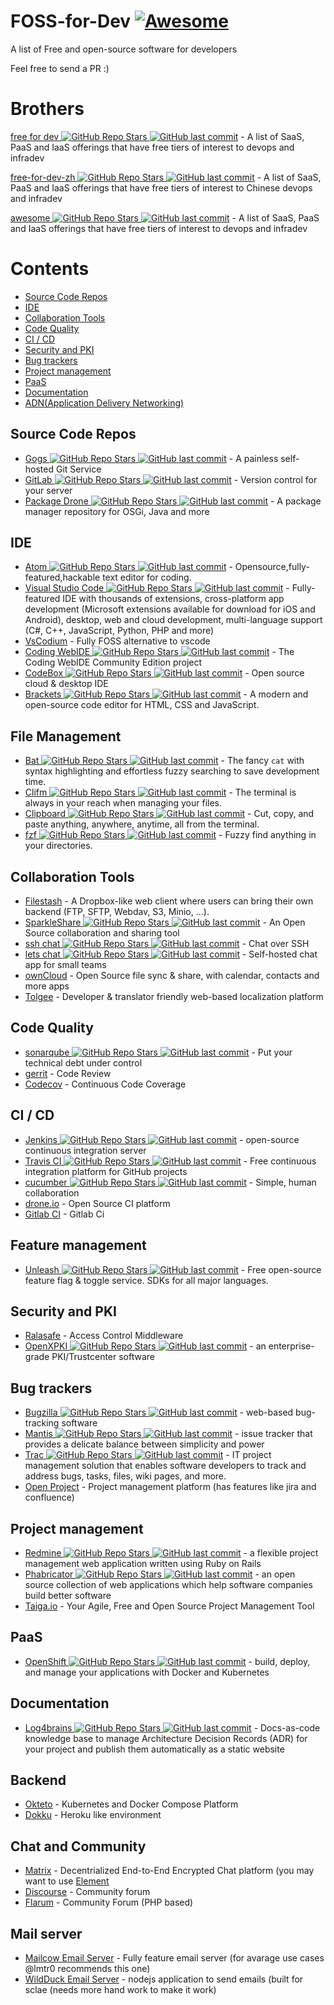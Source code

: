 # FOSS-for-Dev  [![Awesome](https://cdn.rawgit.com/sindresorhus/awesome/d7305f38d29fed78fa85652e3a63e154dd8e8829/media/badge.svg)](https://github.com/sindresorhus/awesome)
A list of Free and open-source software for developers

 
Feel free to send a PR :)
# Brothers
[free for dev ![GitHub Repo Stars](https://img.shields.io/github/stars/ripienaar/free-for-dev) ![GitHub last commit](https://img.shields.io/github/last-commit/ripienaar/free-for-dev)](https://github.com/ripienaar/free-for-dev) - A list of SaaS, PaaS and IaaS offerings that have free tiers of interest to devops and infradev

[free-for-dev-zh ![GitHub Repo Stars](https://img.shields.io/github/stars/qinghuaiorg/free-for-dev-zh) ![GitHub last commit](https://img.shields.io/github/last-commit/qinghuaiorg/free-for-dev-zh)](https://github.com/qinghuaiorg/free-for-dev-zh) - A list of SaaS, PaaS and IaaS offerings that have free tiers of interest to Chinese devops and infradev

[awesome ![GitHub Repo Stars](https://img.shields.io/github/stars/sindresorhus/awesome) ![GitHub last commit](https://img.shields.io/github/last-commit/sindresorhus/awesome)](https://github.com/sindresorhus/awesome) - A list of SaaS, PaaS and IaaS offerings that have free tiers of interest to devops and infradev


# Contents
   * [Source Code Repos](#source-code-repos)
   * [IDE](#ide)
   * [Collaboration Tools](#collaboration-tools)
   * [Code Quality](#code-quality)
   * [CI / CD](#ci--cd)
   * [Security and PKI](#security-and-pki)
   * [Bug trackers](#bug-trackers)
   * [Project management](#project-management)
   * [PaaS](#paas)
   * [Documentation](#documentation)
   * [ADN(Application Delivery Networking)](#adn)


## Source Code Repos 

 * [Gogs ![GitHub Repo Stars](https://img.shields.io/github/stars/gogits/gogs) ![GitHub last commit](https://img.shields.io/github/last-commit/gogits/gogs)](https://github.com/gogits/gogs)  - A painless self-hosted Git Service 
 * [GitLab ![GitHub Repo Stars](https://img.shields.io/github/stars/gitlabhq/gitlabhq) ![GitHub last commit](https://img.shields.io/github/last-commit/gitlabhq/gitlabhq)](https://github.com/gitlabhq/gitlabhq) - Version control for your server
 * [Package Drone ![GitHub Repo Stars](https://img.shields.io/github/stars/eclipse/packagedrone) ![GitHub last commit](https://img.shields.io/github/last-commit/eclipse/packagedrone)](https://github.com/eclipse/packagedrone) - A package manager repository for OSGi, Java and more


## IDE 
 * [Atom ![GitHub Repo Stars](https://img.shields.io/github/stars/atom/atom) ![GitHub last commit](https://img.shields.io/github/last-commit/atom/atom)](https://github.com/atom/atom) - Opensource,fully-featured,hackable text editor for coding.
 * [Visual Studio Code ![GitHub Repo Stars](https://img.shields.io/github/stars/Microsoft/vscode) ![GitHub last commit](https://img.shields.io/github/last-commit/Microsoft/vscode)](https://github.com/Microsoft/vscode) - Fully-featured IDE with thousands of extensions, cross-platform app development (Microsoft extensions available for download for iOS and Android), desktop, web and cloud development, multi-language support (C#, C++, JavaScript, Python, PHP and more)
 * [VsCodium](https://vscodium.com/) - Fully FOSS alternative to vscode
 * [Coding WebIDE ![GitHub Repo Stars](https://img.shields.io/github/stars/Coding/WebIDE) ![GitHub last commit](https://img.shields.io/github/last-commit/Coding/WebIDE)](https://github.com/Coding/WebIDE) - The Coding WebIDE Community Edition project
 * [CodeBox ![GitHub Repo Stars](https://img.shields.io/github/stars/CodeboxIDE/codebox) ![GitHub last commit](https://img.shields.io/github/last-commit/CodeboxIDE/codebox)](https://github.com/CodeboxIDE/codebox) - Open source cloud & desktop IDE
 * [Brackets ![GitHub Repo Stars](https://img.shields.io/github/stars/adobe/brackets) ![GitHub last commit](https://img.shields.io/github/last-commit/adobe/brackets)](https://github.com/adobe/brackets) -  A modern and open-source code editor for HTML, CSS and JavaScript.

## File Management
 * [Bat ![GitHub Repo Stars](https://img.shields.io/github/stars/sharkdp/bat) ![GitHub last commit](https://img.shields.io/github/last-commit/sharkdp/bat)](https://github.com/sharkdp/bat) - The fancy `cat` with syntax highlighting and effortless fuzzy searching to save development time.
 * [Clifm ![GitHub Repo Stars](https://img.shields.io/github/stars/leo-arch/clifm) ![GitHub last commit](https://img.shields.io/github/last-commit/leo-arch/clifm)](https://github.com/leo-arch/clifm) - The terminal is always in your reach when managing your files.
 * [Clipboard ![GitHub Repo Stars](https://img.shields.io/github/stars/Slackadays/Clipboard) ![GitHub last commit](https://img.shields.io/github/last-commit/Slackadays/Clipboard)](https://github.com/Slackadays/Clipboard) - Cut, copy, and paste anything, anywhere, anytime, all from the terminal.
 * [fzf ![GitHub Repo Stars](https://img.shields.io/github/stars/junegunn/fzf) ![GitHub last commit](https://img.shields.io/github/last-commit/junegunn/fzf)](https://github.com/junegunn/fzf) - Fuzzy find anything in your directories.

## Collaboration Tools

 * [Filestash](http://www.filestash.app) - A Dropbox-like web client where users can bring their own backend (FTP, SFTP, Webdav, S3, Minio, ...).
 * [SparkleShare ![GitHub Repo Stars](https://img.shields.io/github/stars/hbons/SparkleShare) ![GitHub last commit](https://img.shields.io/github/last-commit/hbons/SparkleShare)](https://github.com/hbons/SparkleShare) - An Open Source collaboration and sharing tool
 * [ssh chat ![GitHub Repo Stars](https://img.shields.io/github/stars/shazow/ssh-chat) ![GitHub last commit](https://img.shields.io/github/last-commit/shazow/ssh-chat)](https://github.com/shazow/ssh-chat) - Chat over SSH 
 * [lets chat ![GitHub Repo Stars](https://img.shields.io/github/stars/sdelements/lets-chat) ![GitHub last commit](https://img.shields.io/github/last-commit/sdelements/lets-chat)](https://github.com/sdelements/lets-chat) - Self-hosted chat app for small teams
 * [ownCloud](https://owncloud.org) - Open Source file sync & share, with calendar, contacts and more apps
 * [Tolgee](https://tolgee.io) - Developer & translator friendly web-based localization platform

## Code Quality

 * [sonarqube ![GitHub Repo Stars](https://img.shields.io/github/stars/SonarSource/sonarqube) ![GitHub last commit](https://img.shields.io/github/last-commit/SonarSource/sonarqube)](https://github.com/SonarSource/sonarqube) - Put your technical debt under control
 * [gerrit](https://gerrit.googlesource.com/) - Code Review
 * [Codecov](https://codecov.io/) - Continuous Code Coverage


## CI / CD

 * [Jenkins ![GitHub Repo Stars](https://img.shields.io/github/stars/jenkinsci/jenkins) ![GitHub last commit](https://img.shields.io/github/last-commit/jenkinsci/jenkins)](https://github.com/jenkinsci/jenkins) - open-source continuous integration server
 * [Travis CI ![GitHub Repo Stars](https://img.shields.io/github/stars/travis-ci/travis-ci) ![GitHub last commit](https://img.shields.io/github/last-commit/travis-ci/travis-ci)](https://github.com/travis-ci/travis-ci) - Free continuous integration platform for GitHub projects
 * [cucumber ![GitHub Repo Stars](https://img.shields.io/github/stars/cucumber/cucumber) ![GitHub last commit](https://img.shields.io/github/last-commit/cucumber/cucumber)](https://github.com/cucumber/cucumber) - Simple, human collaboration 
 * [drone.io](https://drone.io) - Open Source CI platform
 * [Gitlab CI](https://docs.gitlab.com/ee/ci/) - Gitlab Ci
 
## Feature management
 * [Unleash ![GitHub Repo Stars](https://img.shields.io/github/stars/Unleash/unleash) ![GitHub last commit](https://img.shields.io/github/last-commit/Unleash/unleash)](https://github.com/Unleash/unleash) - Free open-source feature flag & toggle service. SDKs for all major languages.

## Security and PKI

 * [Ralasafe](http://sourceforge.net/projects/ralasafe/) - Access Control Middleware
 * [OpenXPKI ![GitHub Repo Stars](https://img.shields.io/github/stars/openxpki/openxpki) ![GitHub last commit](https://img.shields.io/github/last-commit/openxpki/openxpki)](https://github.com/openxpki/openxpki) - an enterprise-grade PKI/Trustcenter software


## Bug trackers

* [Bugzilla ![GitHub Repo Stars](https://img.shields.io/github/stars/bugzilla/bugzilla) ![GitHub last commit](https://img.shields.io/github/last-commit/bugzilla/bugzilla)](https://github.com/bugzilla/bugzilla) - web-based bug-tracking software
* [Mantis ![GitHub Repo Stars](https://img.shields.io/github/stars/mantisbt/mantisbt) ![GitHub last commit](https://img.shields.io/github/last-commit/mantisbt/mantisbt)](https://github.com/mantisbt/mantisbt) - issue tracker that provides a delicate balance between simplicity and power
* [Trac ![GitHub Repo Stars](https://img.shields.io/github/stars/edgewall/trac) ![GitHub last commit](https://img.shields.io/github/last-commit/edgewall/trac)](https://github.com/edgewall/trac) - IT project management solution that enables software developers to track and address bugs, tasks, files, wiki pages, and more.
* [Open Project](https://www.openproject.org) - Project management platform (has features like jira and confluence)

## Project management
* [Redmine ![GitHub Repo Stars](https://img.shields.io/github/stars/redmine/redmine) ![GitHub last commit](https://img.shields.io/github/last-commit/redmine/redmine)](https://github.com/redmine/redmine) - a flexible project management web application written using Ruby on Rails
* [Phabricator ![GitHub Repo Stars](https://img.shields.io/github/stars/phacility/phabricator) ![GitHub last commit](https://img.shields.io/github/last-commit/phacility/phabricator)](https://github.com/phacility/phabricator) - an open source collection of web applications which help software companies build better software
* [Taiga.io](https://github.com/taigaio) - Your Agile, Free and Open Source Project Management Tool

## PaaS

 * [OpenShift ![GitHub Repo Stars](https://img.shields.io/github/stars/openshift/origin) ![GitHub last commit](https://img.shields.io/github/last-commit/openshift/origin)](https://github.com/openshift/origin) - build, deploy, and manage your applications with Docker and Kubernetes

## Documentation

 * [Log4brains ![GitHub Repo Stars](https://img.shields.io/github/stars/thomvaill/log4brains) ![GitHub last commit](https://img.shields.io/github/last-commit/thomvaill/log4brains)](https://github.com/thomvaill/log4brains) - Docs-as-code knowledge base to manage Architecture Decision Records (ADR) for your project and publish them automatically as a static website

## Backend

* [Okteto](https://www.okteto.com/) - Kubernetes and Docker Compose Platform
* [Dokku](https://dokku.com/) - Heroku like environment 

## Chat and Community

* [Matrix](https://matrix.org) - Decentrialized End-to-End Encrypted Chat platform (you may want to use [Element](https://element.io/)
* [Discourse](https://discourse.org) - Community forum
* [Flarum](https://flarum.org) - Community Forum (PHP based)

## Mail server

* [Mailcow Email Server](https://mailcow.email/) - Fully feature email server (for avarage use cases @lmtr0 recommends this one)
* [WildDuck Email Server](https://wildduck.email/) - nodejs application to send emails (built for sclae (needs more hand work to make it work)


